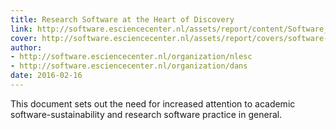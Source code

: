 ```yaml
---
title: Research Software at the Heart of Discovery
link: http://software.esciencecenter.nl/assets/report/content/Software_Sustainability_DANS_NLeSC_2016.pdf
cover: http://software.esciencecenter.nl/assets/report/covers/software-sustainability.png
author:
- http://software.esciencecenter.nl/organization/nlesc
- http://software.esciencecenter.nl/organization/dans
date: 2016-02-16
---
```

This document sets out the need for increased attention to academic software-sustainability and
research software practice in general.
